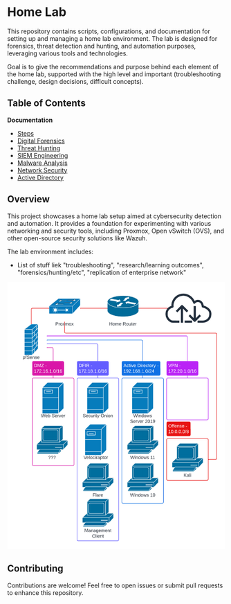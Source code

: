 # Home Lab

This repository contains scripts, configurations, and documentation for setting up and managing a home lab environment. The lab is designed for forensics, threat detection and hunting, and automation purposes, leveraging various tools and technologies.

Goal is to give the recommendations and purpose behind each element of the home lab, supported with the high level and important (troubleshooting challenge, design decisions, difficult concepts).

## Table of Contents

**Documentation**
- [Steps](Documentation/steps.md)
- [Digital Forensics](Documentation/digital_forensics.md)
- [Threat Hunting](Documentation/threat_hunting.md)
- [SIEM Engineering](Documentation/siem_engineering.md)
- [Malware Analysis](Documentation/malware_analysis.md)
- [Network Security](Documentation/network_security.md)
- [Active Directory](Documentation/active_directory.md)

## Overview

This project showcases a home lab setup aimed at cybersecurity detection and automation. It provides a foundation for experimenting with various networking and security tools, including Proxmox, Open vSwitch (OVS), and other open-source security solutions like Wazuh.

The lab environment includes:
- List of stuff liek "troubleshooting", "research/learning outcomes", "forensics/hunting/etc", "replication of enterprise network"

![Network Diagram](Documentation/images/home_lab_network.png)

## Contributing

Contributions are welcome! Feel free to open issues or submit pull requests to enhance this repository.

